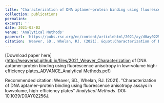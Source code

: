 ```yaml
---
title: "Characterization of DNA aptamer–protein binding using fluorescence anisotropy assays in lowvolume, high-efficiency plates"
collection: publications
permalink: 
excerpt: ''
date: 2021-02-03
venue: 'Analytical Methods'
paperurl: 'https://pubs.rsc.org/en/content/articlehtml/2021/ay/d0ay02256j'
citation: 'Weaver, SD., Whelan, RJ. (2021). &quot;Characterization of DNA aptamer–protein binding using fluorescence anisotropy assays in lowvolume, high-efficiency plates.&quot; <i>Analytical Methods</i>. DOI: 10.1039/D0AY02256J.'
---
```


[Download paper here](http://weaversd.github.io/files/2021_Weaver_Characterization of DNA aptamer-protein binding using fluorescence anisotropy in low-volume high-efficiency plates_ADVANCE_Analytical Methods.pdf)

Recommended citation: Weaver, SD., Whelan, RJ. (2021). "Characterization of DNA aptamer–protein binding using fluorescence anisotropy assays in lowvolume, high-efficiency plates" <i>Analytical Methods</i>. DOI: 10.1039/D0AY02256J.
